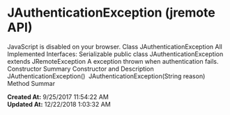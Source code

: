 # JAuthenticationException (jremote API)

JavaScript is disabled on your browser. Class JAuthenticationException All Implemented Interfaces: Serializable public class JAuthenticationException extends JRemoteException A exception thrown when authentication fails. Constructor Summary Constructor and Description JAuthenticationException()  JAuthenticationException(String reason)  Method Summar  

**Created At:** 9/25/2017 11:54:22 AM  
**Updated At:** 12/22/2018 1:03:32 AM  

